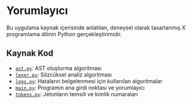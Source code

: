 # Yorumlayıcı

Bu uygulama kaynak içerisinde anlatılan, deneysel olarak tasarlanmış X programlama dilinin Python gerçekleştirimidir.

## Kaynak Kod

+ <a href="https://github.com/mertcandav/pltr/blob/master/src/interpreter/ast.py">`ast.py`</a>: AST oluşturma algoritması
+ <a href="https://github.com/mertcandav/pltr/blob/master/src/interpreter/lexer.py">`lexer.py`</a>: Sözcüksel analiz algoritması
+ <a href="https://github.com/mertcandav/pltr/blob/master/src/interpreter/logs.py">`logs.py`</a>: Hataların belgelenmesi için kullanılan algoritmalar
+ <a href="https://github.com/mertcandav/pltr/blob/master/src/interpreter/main.py">`main.py`</a>: Programın ana girdi noktası ve yorumlayıcı
+ <a href="https://github.com/mertcandav/pltr/blob/master/src/interpreter/tokens.py">`tokens.py`</a>: Jetonların temsili ve kimlik numaraları
